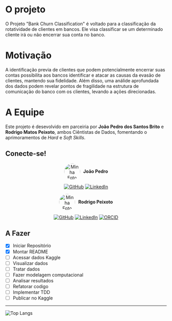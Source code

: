 # O projeto
O Projeto "Bank Churn Classification" é voltado para a classificação da rotatividade de clientes em bancos. Ele visa classificar se um determinado cliente irá ou não encerrar sua conta no banco.

# Motivação
A identificação previa de clientes que podem potencialmente encerrar suas contas possibilita aos bancos identificar e atacar as causas da evasão de clientes, mantendo sua fidelidade. Além disso, uma análide aprofundada dos dados podem revelar pontos de fragilidade na estrutura de comunicação do banco com os clientes, levando a ações direcionadas.

# A Equipe
Este projeto é desevolvido em parceiria por **João Pedro dos Santos Brito** e **Rodrigo Matos Peixoto**, ambos Ciêntistas de Dados, fomentando o aprimoramentos de *Hard* e _Soft Skills_.

## Conecte-se!
<div align="center">
<div align="center" style="display: flex; align-items: center; justify-content: center; gap: 10px;">
  <img src="https://avatars.githubusercontent.com/u/202551655?v=4" alt="Minha Foto" width="50" style="border-radius: 50%;">
  <p><strong>João Pedro</strong></p>
</div>

[![GitHub](https://img.shields.io/badge/GitHub-100000?style=for-the-badge&logo=github&logoColor=white)](https://github.com/jotta-pe)
[![LinkedIn](https://img.shields.io/badge/LinkedIn-000?style=for-the-badge&logo=linkedin&logoColor=white)](https://www.linkedin.com/in/jpbmsilva)


<div align="center" style="display: flex; align-items: center; justify-content: center; gap: 10px;">
  <img src="https://avatars.githubusercontent.com/u/58482589?v=4" alt="Minha Foto" width="50" style="border-radius: 50%;">
  <p><strong>Rodrigo Peixoto</strong></p>
</div>

[![GitHub](https://img.shields.io/badge/GitHub-100000?style=for-the-badge&logo=github&logoColor=white)](https://github.com/Digu62)
[![LinkedIn](https://img.shields.io/badge/LinkedIn-000?style=for-the-badge&logo=linkedin&logoColor=white)](https://www.linkedin.com/in/rodrigo-peixoto-9ab24415b)
[![ORCID](https://img.shields.io/badge/orcid-000?style=for-the-badge&logo=orcid&logoColor=white)](https://orcid.org/0000-0001-6405-1593)
</div>

## A Fazer
- [x] Iniciar Repositório
- [x] Montar README
- [ ] Acessar dados Kaggle
- [ ] Visualizar dados
- [ ] Tratar dados
- [ ] Fazer modelagem computacional
- [ ] Analisar resultados
- [ ] Refatorar codigo
- [ ] Implementar TDD
- [ ] Publicar no Kaggle

---


![Top Langs](https://github-readme-stats.vercel.app/api/top-langs/?username=jotta-pe&repo=bank-churn-classification&layout=compact&bg_color=000&border_color=30A3DC&title_color=E94D5F&text_color=FFF)